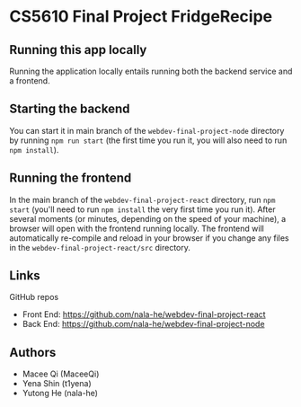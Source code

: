 # CS5610 Final Project FridgeRecipe

## Running this app locally

Running the application locally entails running both the backend service and a frontend.

## Starting the backend
You can start it in main branch of the `webdev-final-project-node` directory by running `npm run start`
(the first time you run it, you will also need to run `npm install`).

## Running the frontend
In the main branch of the `webdev-final-project-react` directory, run `npm start` (you'll need to run
`npm install` the very first time you run it). After several moments (or minutes, depending on the
speed of your machine), a browser will open with the frontend running locally. The frontend will
automatically re-compile and reload in your browser if you change any files in the
`webdev-final-project-react/src` directory.

## Links

GitHub repos
* Front End: https://github.com/nala-he/webdev-final-project-react
* Back End: https://github.com/nala-he/webdev-final-project-node

## Authors
* Macee Qi (MaceeQi)
* Yena Shin (t1yena)
* Yutong He (nala-he)

